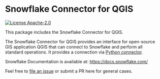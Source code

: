 # Snowflake Connector for QGIS

[![License Apache-2.0](https://img.shields.io/:license-MIT-brightgreen.svg)](https://spdx.org/licenses/MIT.html)

This package includes the Snowflake Connector for QGIS.

The Snowflake Connector for QGIS provides an interface for open-source GIS application QGIS that can connect to Snowflake and perform all standard operations. It provides a connection via [Python connector](https://github.com/snowflakedb/snowflake-connector-python).


Snowflake Documentation is available at:
https://docs.snowflake.com/

Feel free to [file an issue](https://github.com/snowflakedb/qgis-snowflake-plugin/issues) or submit a PR here for general cases. 